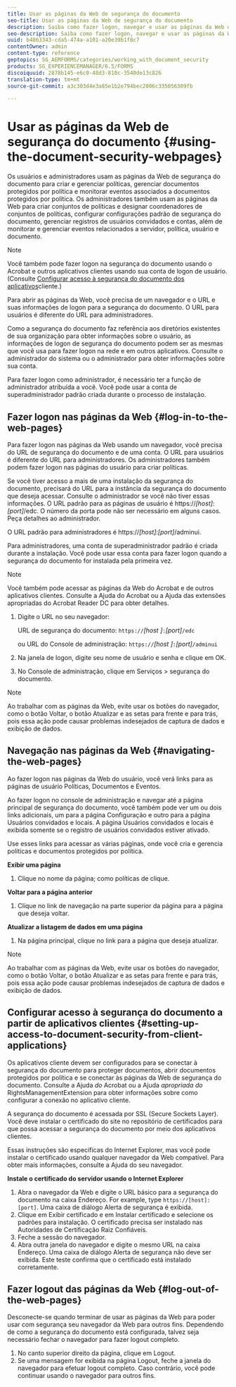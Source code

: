 ```yaml
---
title: Usar as páginas da Web de segurança do documento
seo-title: Usar as páginas da Web de segurança do documento
description: Saiba como fazer logon, navegar e usar as páginas da Web de segurança do documento.
seo-description: Saiba como fazer logon, navegar e usar as páginas da Web de segurança do documento.
uuid: b4863343-cda5-474a-a101-a20e39b1f8c7
contentOwner: admin
content-type: reference
geptopics: SG_AEMFORMS/categories/working_with_document_security
products: SG_EXPERIENCEMANAGER/6.5/FORMS
discoiquuid: 2878b145-e6c0-48d3-810c-3540de13c826
translation-type: tm+mt
source-git-commit: a3c303d4e3a85e1b2e794bec2006c335056309fb

---
```



# Usar as páginas da Web de segurança do documento {#using-the-document-security-webpages}

Os usuários e administradores usam as páginas da Web de segurança do documento para criar e gerenciar políticas, gerenciar documentos protegidos por política e monitorar eventos associados a documentos protegidos por política. Os administradores também usam as páginas da Web para criar conjuntos de políticas e designar coordenadores de conjuntos de políticas, configurar configurações padrão de segurança do documento, gerenciar registros de usuários convidados e contas, além de monitorar e gerenciar eventos relacionados a servidor, política, usuário e documento.

>[!NOTE]
>
>Você também pode fazer logon na segurança do documento usando o Acrobat e outros aplicativos clientes usando sua conta de logon de usuário. (Consulte [Configurar acesso à segurança do documento dos aplicativos](using-document-security-web-pages.md#setting-up-access-to-document-security-from-client-applications)cliente.)

Para abrir as páginas da Web, você precisa de um navegador e o URL e suas informações de logon para a segurança do documento. O URL para usuários é diferente do URL para administradores.

Como a segurança do documento faz referência aos diretórios existentes de sua organização para obter informações sobre o usuário, as informações de logon de segurança do documento podem ser as mesmas que você usa para fazer logon na rede e em outros aplicativos. Consulte o administrador do sistema ou o administrador para obter informações sobre sua conta.

Para fazer logon como administrador, é necessário ter a função de administrador atribuída a você. Você pode usar a conta de superadministrador padrão criada durante o processo de instalação.

## Fazer logon nas páginas da Web {#log-in-to-the-web-pages}

Para fazer logon nas páginas da Web usando um navegador, você precisa do URL de segurança do documento e de uma conta. O URL para usuários é diferente do URL para administradores. Os administradores também podem fazer logon nas páginas do usuário para criar políticas.

Se você tiver acesso a mais de uma instalação da segurança do documento, precisará do URL para a instância da segurança do documento que deseja acessar. Consulte o administrador se você não tiver essas informações. O URL padrão para as páginas de usuário é https://*[host]*:*[port]*/edc. O número da porta pode não ser necessário em alguns casos. Peça detalhes ao administrador.

O URL padrão para administradores é https://*[host]*:*[port]*/adminui.

Para administradores, uma conta de superadministrador padrão é criada durante a instalação. Você pode usar essa conta para fazer logon quando a segurança do documento for instalada pela primeira vez.

>[!NOTE]
>
>Você também pode acessar as páginas da Web do Acrobat e de outros aplicativos clientes. Consulte a Ajuda do Acrobat ou a Ajuda das extensões apropriadas do Acrobat Reader DC para obter detalhes.

1. Digite o URL no seu navegador:

   URL de segurança do documento: `https://`*[host ]*`:`*[port]*`/edc`

   ou URL do Console de administração: `https://`*[host ]*`:`*[port]*`/adminui`

1. Na janela de logon, digite seu nome de usuário e senha e clique em OK.
1. No Console de administração, clique em Serviços > segurança do documento.

>[!NOTE]
>
>Ao trabalhar com as páginas da Web, evite usar os botões do navegador, como o botão Voltar, o botão Atualizar e as setas para frente e para trás, pois essa ação pode causar problemas indesejados de captura de dados e exibição de dados.

## Navegação nas páginas da Web {#navigating-the-web-pages}

Ao fazer logon nas páginas da Web do usuário, você verá links para as páginas de usuário Políticas, Documentos e Eventos.

Ao fazer logon no console de administração e navegar até a página principal de segurança do documento, você também pode ver um ou dois links adicionais, um para a página Configuração e outro para a página Usuários convidados e locais. A página Usuários convidados e locais é exibida somente se o registro de usuários convidados estiver ativado.

Use esses links para acessar as várias páginas, onde você cria e gerencia políticas e documentos protegidos por política.

**Exibir uma página**

1. Clique no nome da página; como políticas de clique.

**Voltar para a página anterior**

1. Clique no link de navegação na parte superior da página para a página que deseja voltar.

**Atualizar a listagem de dados em uma página**

1. Na página principal, clique no link para a página que deseja atualizar.

>[!NOTE]
>
>Ao trabalhar com as páginas da Web, evite usar os botões do navegador, como o botão Voltar, o botão Atualizar e as setas para frente e para trás, pois essa ação pode causar problemas indesejados de captura de dados e exibição de dados.

## Configurar acesso à segurança do documento a partir de aplicativos clientes {#setting-up-access-to-document-security-from-client-applications}

Os aplicativos cliente devem ser configurados para se conectar à segurança do documento para proteger documentos, abrir documentos protegidos por política e se conectar às páginas da Web de segurança do documento. Consulte a Ajuda *do* Acrobat ou a Ajuda *apropriada do* RightsManagementExtension para obter informações sobre como configurar a conexão no aplicativo cliente.

A segurança do documento é acessada por SSL (Secure Sockets Layer). Você deve instalar o certificado do site no repositório de certificados para que possa acessar a segurança do documento por meio dos aplicativos clientes.

<!-- Fix broken link See Configuring SSL for information on SSL.-->

Essas instruções são específicas do Internet Explorer, mas você pode instalar o certificado usando qualquer navegador da Web compatível. Para obter mais informações, consulte a Ajuda do seu navegador.

**Instale o certificado do servidor usando o Internet Explorer**

1. Abra o navegador da Web e digite o URL básico para a segurança do documento na caixa Endereço. For example, type `https://[host]:[port]`. Uma caixa de diálogo Alerta de segurança é exibida.
1. Clique em Exibir certificado e em Instalar certificado e selecione os padrões para instalação. O certificado precisa ser instalado nas Autoridades de Certificação Raiz Confiáveis.
1. Feche a sessão do navegador.
1. Abra outra janela do navegador e digite o mesmo URL na caixa Endereço. Uma caixa de diálogo Alerta de segurança não deve ser exibida. Este teste confirma que o certificado está instalado corretamente.

## Fazer logout das páginas da Web {#log-out-of-the-web-pages}

Desconecte-se quando terminar de usar as páginas da Web para poder usar com segurança seu navegador da Web para outros fins. Dependendo de como a segurança do documento está configurada, talvez seja necessário fechar o navegador para fazer logout completo.

1. No canto superior direito da página, clique em Logout.
1. Se uma mensagem for exibida na página Logout, feche a janela do navegador para efetuar logout completo. Caso contrário, você pode continuar usando o navegador para outros fins.

